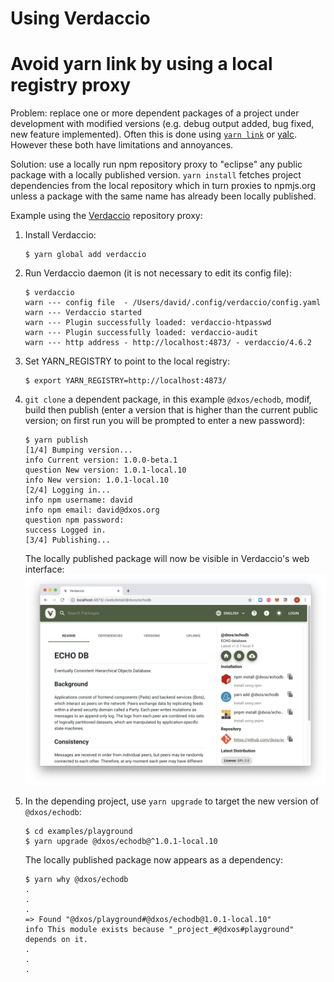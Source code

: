 # Using Verdaccio

# Avoid yarn link by using a local registry proxy

Problem: replace one or more dependent packages of a project under development with 
modified versions (e.g. debug output added, bug fixed, new feature implemented). Often this
is done using [`yarn link`](https://classic.yarnpkg.com/en/docs/cli/link/) 
or [yalc](https://github.com/whitecolor/yalc). However these both have 
limitations and annoyances. 

Solution: use a locally run npm repository proxy to "eclipse" any public package with a
locally published version. `yarn install` fetches project dependencies from the
local repository which in turn proxies to npmjs.org unless a package with the same
name has already been locally published. 

Example using the [Verdaccio](https://github.com/verdaccio/verdaccio) repository proxy:

1. Install Verdaccio:
    ```
    $ yarn global add verdaccio

    ```
1. Run Verdaccio daemon (it is not necessary to edit its config file):
    ```
    $ verdaccio 
    warn --- config file  - /Users/david/.config/verdaccio/config.yaml
    warn --- Verdaccio started
    warn --- Plugin successfully loaded: verdaccio-htpasswd
    warn --- Plugin successfully loaded: verdaccio-audit
    warn --- http address - http://localhost:4873/ - verdaccio/4.6.2
    ```
1. Set YARN_REGISTRY to point to the local registry:
    ```
   $ export YARN_REGISTRY=http://localhost:4873/

    ```
1. `git clone` a dependent package, in this example `@dxos/echodb`, modif, build then publish
(enter a version that is higher than the current public version; on first run you will be
prompted to enter a new password):
    ```
   $ yarn publish
   [1/4] Bumping version...
   info Current version: 1.0.0-beta.1
   question New version: 1.0.1-local.10
   info New version: 1.0.1-local.10
   [2/4] Logging in...
   info npm username: david
   info npm email: david@dxos.org
   question npm password: 
   success Logged in.
   [3/4] Publishing...

    ```
   
    The locally published package will now be visible in Verdaccio's web interface:
    ![Locally published package screenshot](verdaccio-screenshot.png)
1. In the depending project, use `yarn upgrade` to target the new version of `@dxos/echodb`:
    ```
   $ cd examples/playground
   $ yarn upgrade @dxos/echodb@^1.0.1-local.10 

    ```
   The locally published package now appears as a dependency:
   ```
   $ yarn why @dxos/echodb
   .
   .
   .
   => Found "@dxos/playground#@dxos/echodb@1.0.1-local.10"
   info This module exists because "_project_#@dxos#playground" depends on it.
   .
   .
   .

   ```
